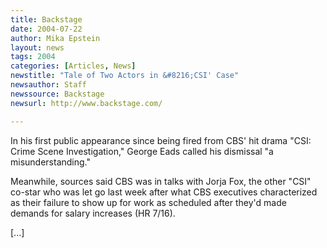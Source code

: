 ```yaml
---
title: Backstage
date: 2004-07-22
author: Mika Epstein
layout: news
tags: 2004
categories: [Articles, News]
newstitle: "Tale of Two Actors in &#8216;CSI' Case"
newsauthor: Staff  
newssource: Backstage  
newsurl: http://www.backstage.com/  

---
```


In his first public appearance since being fired from CBS' hit drama "CSI: Crime Scene Investigation," George Eads called his dismissal "a misunderstanding."

Meanwhile, sources said CBS was in talks with Jorja Fox, the other "CSI" co-star who was let go last week after what CBS executives characterized as their failure to show up for work as scheduled after they'd made demands for salary increases (HR 7/16).

[...]

